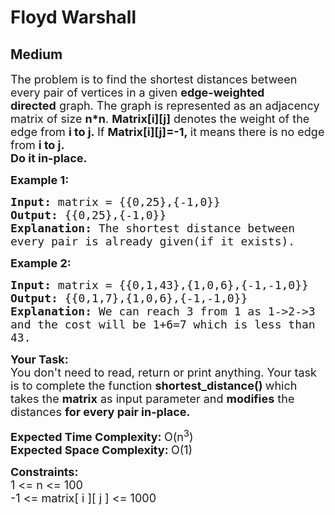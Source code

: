# Floyd Warshall
## Medium
<div class="problems_problem_content__Xm_eO"><p><span style="font-size:18px">The problem is to find the shortest distances between every pair of vertices in a given <strong>edge-weighted directed</strong>&nbsp;graph. The graph is represented as an adjacency matrix of size&nbsp;<strong>n*n</strong>. <strong>Matrix[i][j]</strong> denotes&nbsp;the weight of the edge from <strong>i to j.&nbsp;</strong>If&nbsp;<strong>Matrix[i][j]=-1,&nbsp;</strong>it means there is no&nbsp;edge from <strong>i to j.</strong><br>
<strong>Do it in-place.</strong></span></p>

<p><span style="font-size:18px"><strong>Example 1:</strong></span></p>

<pre><span style="font-size:18px"><strong>Input: </strong>matrix = {{0,25},{-1,0}}
<strong>Output: </strong>{{0,25},{-1,0}}
<strong>Explanation: </strong>The shortest distance between
every pair is already given(if it exists).</span>
</pre>

<p><span style="font-size:18px"><strong>Example 2:</strong></span></p>

<pre><span style="font-size:18px"><strong>Input: </strong>matrix = {{0,1,43},{1,0,6},{-1,-1,0}}
<strong>Output: </strong>{{0,1,7},{1,0,6},{-1,-1,0}}
<strong>Explanation: </strong>We can reach 3 from 1 as 1-&gt;2-&gt;3
and the cost will be 1+6=7 which is less than 
43.</span>
</pre>

<p><span style="font-size:18px"><strong>Your Task:</strong><br>
You don't need to read, return or print anything. Your task is to complete the function&nbsp;<strong>shortest_distance()&nbsp;</strong>which takes the <strong>matrix</strong> as input parameter and <strong>modifies</strong> the distances <strong>for every pair in-place.</strong></span></p>

<p><span style="font-size:18px"><strong>Expected Time Complexity:&nbsp;</strong>O(n<sup>3</sup>)<br>
<strong>Expected Space Complexity:&nbsp;</strong>O(1)</span></p>

<p><span style="font-size:18px"><strong>Constraints:</strong><br>
1 &lt;= n &lt;= 100<br>
-1 &lt;= matrix[ i ][ j ] &lt;= 1000</span></p>
</div>